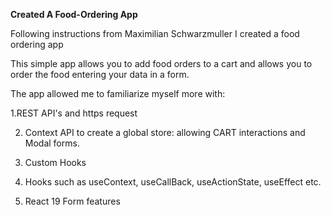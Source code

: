 **Created A Food-Ordering App**

Following instructions from Maximilian Schwarzmuller I created a food ordering app

This simple app allows you to add food orders to a cart and allows you to order the food entering your data in a form.

The app allowed me to familiarize myself more with: 

1.REST API's and https request

2. Context API to create a global store: allowing CART interactions and Modal forms.

3. Custom Hooks
  
4. Hooks such as useContext, useCallBack, useActionState, useEffect etc.

5. React 19 Form features
